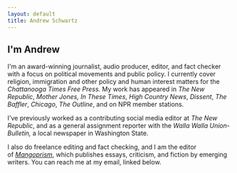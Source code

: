 ```yaml
---
layout: default
title: Andrew Schwartz
---
```



## I'm Andrew

I'm an award-winning journalist, audio producer, editor, and fact checker with a focus on political movements and public policy. I currently cover religion, immigration and other policy and human interest matters for the *Chattanooga Times Free Press.* My work has appeared in *The New Republic*, *Mother Jones,* *In These Times*, *High Country News*, *Dissent*, *The Baffler*, *Chicago*, *The Outline*, and on NPR member stations.

I've previously worked as a contributing social media editor at *The New Republic*, and as a general assignment reporter with the *Walla Walla Union-Bulletin,* a local newspaper in Washington State.

I also do freelance editing and fact checking, and I am the editor of *[Mangoprism](https://mangoprism.com/)*, which publishes essays, criticism, and fiction by emerging writers. You can reach me at my email, linked below.
